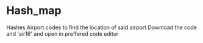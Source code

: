 # Hash_map
Hashes Airport codes to find the location of said airport
Download the code and 'air16' and open in preffered code editor
